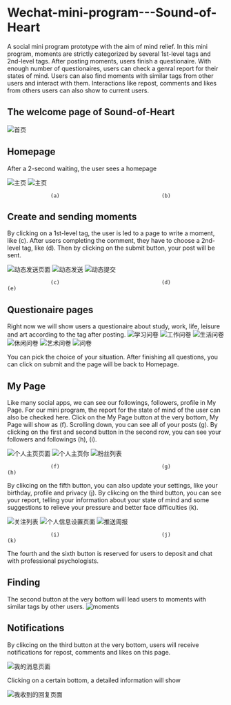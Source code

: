 # Wechat-mini-program---Sound-of-Heart
A social mini program prototype with the aim of mind relief. In this mini program, moments are strictly categorized by several 1st-level tags and 2nd-level tags. After posting moments, users finish a questionaire. With enough number of questionaires, users can check a genral report for their states of mind. Users can also find moments with similar tags from other users and interact with them. Interactions like repost, comments and likes from others users can also show to current users.
## The welcome page of Sound-of-Heart
![首页](https://user-images.githubusercontent.com/55969849/71500511-13858680-281a-11ea-8223-c4bf4a2fe572.PNG)
## Homepage
After a 2-second waiting, the user sees a homepage

![主页](https://user-images.githubusercontent.com/55969849/71500493-11bbc300-281a-11ea-9445-839cc77abc5a.PNG)
![主页](https://user-images.githubusercontent.com/55969849/71500492-11bbc300-281a-11ea-9036-c577b7591367.jpg)

                  (a)                                 (b)
## Create and sending moments
By clicking on a 1st-level tag, the user is led to a page to write a moment, like (c). After users completing the comment, they have to choose a 2nd-level tag, like (d). Then by clicking on the submit button, your post will be sent.

![动态发送页面](https://user-images.githubusercontent.com/55969849/71500497-12545980-281a-11ea-9afc-a597912f9947.PNG)
![动态发送](https://user-images.githubusercontent.com/55969849/71500496-12545980-281a-11ea-8aac-243c056e834b.jpg)
![动态提交](https://user-images.githubusercontent.com/55969849/71500499-12545980-281a-11ea-8f2b-f456a9bc01e2.jpg)


                  (c)                                 (d)                                 (e)
## Questionaire pages
Right now we will show users a questionaire about study, work, life, leisure and art according to the tag after posting. 
![学习问卷](https://user-images.githubusercontent.com/55969849/71500501-12545980-281a-11ea-894b-8f3fbe0c6ace.PNG)
![工作问卷](https://user-images.githubusercontent.com/55969849/71500502-12545980-281a-11ea-9302-50b14e2c88cb.PNG)
![生活问卷](https://user-images.githubusercontent.com/55969849/71500506-12ecf000-281a-11ea-9280-572481d4887f.PNG)
![休闲问卷](https://user-images.githubusercontent.com/55969849/71500494-11bbc300-281a-11ea-8061-6d303d72644e.PNG)
![艺术问卷](https://user-images.githubusercontent.com/55969849/71500509-13858680-281a-11ea-9240-d55e798e01bb.PNG)
![问卷](https://user-images.githubusercontent.com/55969849/71500510-13858680-281a-11ea-9abb-44b82652d6ec.jpg)

You can pick the choice of your situation. After finishing all questions, you can click on submit and the page will be back to Homepage.

## My Page
Like many social apps, we can see our followings, followers, profile in My Page. For our mini program, the report for the state of mind of the user can also be checked here. Click on the My Page button at the very bottom, My Page will show as (f). Scrolling down, you can see all of your posts (g). By clicking on the first and second button in the second row, you can see your followers and followings (h), (i).

![个人主页页面](https://user-images.githubusercontent.com/55969849/71501361-f69f8200-281e-11ea-9766-95b480004b4b.PNG)
![个人主页你](https://user-images.githubusercontent.com/55969849/71501858-ac6bd000-2821-11ea-9cd4-7b2c0b732f97.jpg)
![粉丝列表](https://user-images.githubusercontent.com/55969849/71500508-12ecf000-281a-11ea-98cc-195ab88a541f.PNG)


                  
                  (f)                                 (g)                                 (h)
By clikcing on the fifth button, you can also update your settings, like your birthday, profile and privacy (j). By clikcing on the third button, you can see your report, telling your information about your state of mind and some suggestions to relieve your pressure and better face difficulties (k).

![关注列表](https://user-images.githubusercontent.com/55969849/71500495-11bbc300-281a-11ea-87b9-2ac7d5cf37eb.PNG)
![个人信息设置页面](https://user-images.githubusercontent.com/55969849/71500491-11bbc300-281a-11ea-8216-cd609f4340f9.PNG)
![推送周报](https://user-images.githubusercontent.com/55969849/71500505-12ecf000-281a-11ea-9bac-a98c92c00d6d.PNG)

                  (i)                                 (j)                                 (k)
 The fourth and the sixth button is reserved for users to deposit and chat with professional psychologists.
 ## Finding
 The second button at the very bottom will lead users to moments with similar tags by other users.
 ![moments](https://user-images.githubusercontent.com/55969849/71502501-5dc03500-2825-11ea-9f27-9c4ed373b76c.jpg)
 ## Notifications
 By clikcing on the third button at the very bottom, users will receive notifications for repost, comments and likes on this page.
 
 ![我的消息页面](https://user-images.githubusercontent.com/55969849/71500504-12ecf000-281a-11ea-9137-07c1548bda66.PNG)

Clicking on a certain bottom, a detailed information will show

 ![我收到的回复页面](https://user-images.githubusercontent.com/55969849/71500503-12ecf000-281a-11ea-9f29-e2b18315551e.PNG)
 
